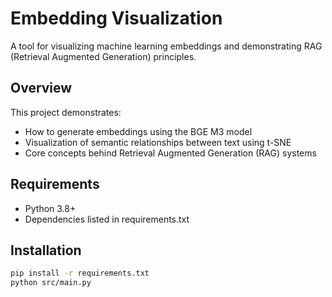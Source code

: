 # Embedding Visualization

A tool for visualizing machine learning embeddings and demonstrating RAG (Retrieval Augmented Generation) principles.

## Overview

This project demonstrates:
- How to generate embeddings using the BGE M3 model
- Visualization of semantic relationships between text using t-SNE
- Core concepts behind Retrieval Augmented Generation (RAG) systems

## Requirements

- Python 3.8+
- Dependencies listed in requirements.txt

## Installation

```bash
pip install -r requirements.txt
python src/main.py

